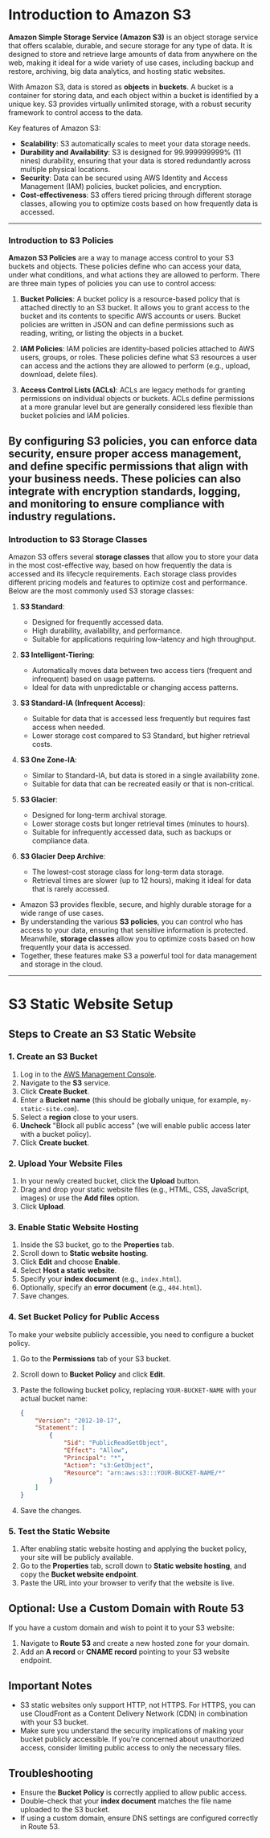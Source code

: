 # Introduction to Amazon S3

**Amazon Simple Storage Service (Amazon S3)** is an object storage service that offers scalable, durable, and secure storage for any type of data. It is designed to store and retrieve large amounts of data from anywhere on the web, making it ideal for a wide variety of use cases, including backup and restore, archiving, big data analytics, and hosting static websites.

With Amazon S3, data is stored as **objects** in **buckets**. A bucket is a container for storing data, and each object within a bucket is identified by a unique key. S3 provides virtually unlimited storage, with a robust security framework to control access to the data.

Key features of Amazon S3:
- **Scalability**: S3 automatically scales to meet your data storage needs.
- **Durability and Availability**: S3 is designed for 99.999999999% (11 nines) durability, ensuring that your data is stored redundantly across multiple physical locations.
- **Security**: Data can be secured using AWS Identity and Access Management (IAM) policies, bucket policies, and encryption.
- **Cost-effectiveness**: S3 offers tiered pricing through different storage classes, allowing you to optimize costs based on how frequently data is accessed.
---
### Introduction to S3 Policies

**Amazon S3 Policies** are a way to manage access control to your S3 buckets and objects. These policies define who can access your data, under what conditions, and what actions they are allowed to perform. There are three main types of policies you can use to control access:

1. **Bucket Policies**: A bucket policy is a resource-based policy that is attached directly to an S3 bucket. It allows you to grant access to the bucket and its contents to specific AWS accounts or users. Bucket policies are written in JSON and can define permissions such as reading, writing, or listing the objects in a bucket.

2. **IAM Policies**: IAM policies are identity-based policies attached to AWS users, groups, or roles. These policies define what S3 resources a user can access and the actions they are allowed to perform (e.g., upload, download, delete files).

3. **Access Control Lists (ACLs)**: ACLs are legacy methods for granting permissions on individual objects or buckets. ACLs define permissions at a more granular level but are generally considered less flexible than bucket policies and IAM policies.

By configuring S3 policies, you can enforce data security, ensure proper access management, and define specific permissions that align with your business needs. These policies can also integrate with encryption standards, logging, and monitoring to ensure compliance with industry regulations.
---
### Introduction to S3 Storage Classes

Amazon S3 offers several **storage classes** that allow you to store your data in the most cost-effective way, based on how frequently the data is accessed and its lifecycle requirements. Each storage class provides different pricing models and features to optimize cost and performance. Below are the most commonly used S3 storage classes:

1. **S3 Standard**:
   - Designed for frequently accessed data.
   - High durability, availability, and performance.
   - Suitable for applications requiring low-latency and high throughput.

2. **S3 Intelligent-Tiering**:
   - Automatically moves data between two access tiers (frequent and infrequent) based on usage patterns.
   - Ideal for data with unpredictable or changing access patterns.

3. **S3 Standard-IA (Infrequent Access)**:
   - Suitable for data that is accessed less frequently but requires fast access when needed.
   - Lower storage cost compared to S3 Standard, but higher retrieval costs.

4. **S3 One Zone-IA**:
   - Similar to Standard-IA, but data is stored in a single availability zone.
   - Suitable for data that can be recreated easily or that is non-critical.

5. **S3 Glacier**:
   - Designed for long-term archival storage.
   - Lower storage costs but longer retrieval times (minutes to hours).
   - Suitable for infrequently accessed data, such as backups or compliance data.

6. **S3 Glacier Deep Archive**:
   - The lowest-cost storage class for long-term data storage.
   - Retrieval times are slower (up to 12 hours), making it ideal for data that is rarely accessed.

- Amazon S3 provides flexible, secure, and highly durable storage for a wide range of use cases.
- By understanding the various **S3 policies**, you can control who has access to your data, ensuring that sensitive information is protected. Meanwhile, **storage classes** allow you to optimize costs based on how frequently your data is accessed.
- Together, these features make S3 a powerful tool for data management and storage in the cloud.
---
# S3 Static Website Setup

## Steps to Create an S3 Static Website

### 1. Create an S3 Bucket

1. Log in to the [AWS Management Console](https://aws.amazon.com/console/).
2. Navigate to the **S3** service.
3. Click **Create Bucket**.
4. Enter a **Bucket name** (this should be globally unique, for example, `my-static-site.com`).
5. Select a **region** close to your users.
6. **Uncheck** "Block all public access" (we will enable public access later with a bucket policy).
7. Click **Create bucket**.

### 2. Upload Your Website Files

1. In your newly created bucket, click the **Upload** button.
2. Drag and drop your static website files (e.g., HTML, CSS, JavaScript, images) or use the **Add files** option.
3. Click **Upload**.

### 3. Enable Static Website Hosting

1. Inside the S3 bucket, go to the **Properties** tab.
2. Scroll down to **Static website hosting**.
3. Click **Edit** and choose **Enable**.
4. Select **Host a static website**.
5. Specify your **index document** (e.g., `index.html`).
6. Optionally, specify an **error document** (e.g., `404.html`).
7. Save changes.

### 4. Set Bucket Policy for Public Access

To make your website publicly accessible, you need to configure a bucket policy.

1. Go to the **Permissions** tab of your S3 bucket.
2. Scroll down to **Bucket Policy** and click **Edit**.
3. Paste the following bucket policy, replacing `YOUR-BUCKET-NAME` with your actual bucket name:

    ```json
    {
        "Version": "2012-10-17",
        "Statement": [
            {
                "Sid": "PublicReadGetObject",
                "Effect": "Allow",
                "Principal": "*",
                "Action": "s3:GetObject",
                "Resource": "arn:aws:s3:::YOUR-BUCKET-NAME/*"
            }
        ]
    }
    ```

4. Save the changes.

### 5. Test the Static Website

1. After enabling static website hosting and applying the bucket policy, your site will be publicly available.
2. Go to the **Properties** tab, scroll down to **Static website hosting**, and copy the **Bucket website endpoint**.
3. Paste the URL into your browser to verify that the website is live.

## Optional: Use a Custom Domain with Route 53

If you have a custom domain and wish to point it to your S3 website:

1. Navigate to **Route 53** and create a new hosted zone for your domain.
2. Add an **A record** or **CNAME record** pointing to your S3 website endpoint.

## Important Notes

- S3 static websites only support HTTP, not HTTPS. For HTTPS, you can use CloudFront as a Content Delivery Network (CDN) in combination with your S3 bucket.
- Make sure you understand the security implications of making your bucket publicly accessible. If you're concerned about unauthorized access, consider limiting public access to only the necessary files.

## Troubleshooting

- Ensure the **Bucket Policy** is correctly applied to allow public access.
- Double-check that your **index document** matches the file name uploaded to the S3 bucket.
- If using a custom domain, ensure DNS settings are configured correctly in Route 53.


